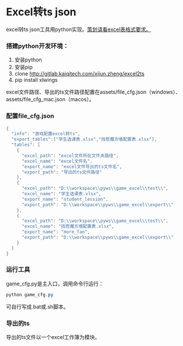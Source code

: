 # Excel转ts json
excel转ts json工具用python实现。[策划请看excel表格式要求。](doc/excel.md)


### 搭建python开发环境：

1. 安装python
2. 安装pip
3. clone http://gitlab.kaiqitech.com/xijun.zheng/excel2ts
4. pip install xlwings


excel文件路径、导出的ts文件路径配置在assets/file_cfg.json（windows）、assets/file_cfg_mac.json（macos）。
### 配置file_cfg.json
```java
{
  "info": "游戏配置excel转ts",
  "export_tables":["学生选课表.xlsx","找茬魔方墙配置表.xlsx"],
  "tables": [
    {
      "excel_path": "excel文件所在文件夹路径",
      "excel_name": "excel文件名",
      "export_name": "excel文件导出的ts文件名",
      "export_path": "导出的ts文件路径"
    },
    {
      "excel_path": "D:\\workspace\\pyws\\game_excel\\test\\",
      "excel_name": "学生选课表.xlsx",
      "export_name": "student_lession",
      "export_path": "D:\\workspace\\pyws\\game_excel\\export\\"
    },
    {
      "excel_path": "D:\\workspace\\pyws\\game_excel\\test\\",
      "excel_name": "找茬魔方墙配置表.xlsx",
      "export_name": "more_fan",
      "export_path": "D:\\workspace\\pyws\\game_excel\\export\\"
    }
  ]
}
```

### 运行工具
game_cfg.py是主入口，调用命令行运行：
```java
python game_cfg.py
```
可自行写成.bat或.sh脚本。

### 导出的ts
导出的ts文件以一个excel工作簿为模块。
